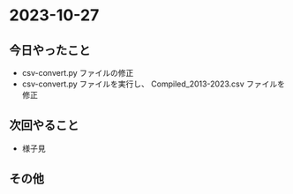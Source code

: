 # 2023-10-27

## 今日やったこと
- csv-convert.py ファイルの修正
- csv-convert.py ファイルを実行し、 Compiled_2013-2023.csv ファイルを修正

## 次回やること
- 様子見

## その他
